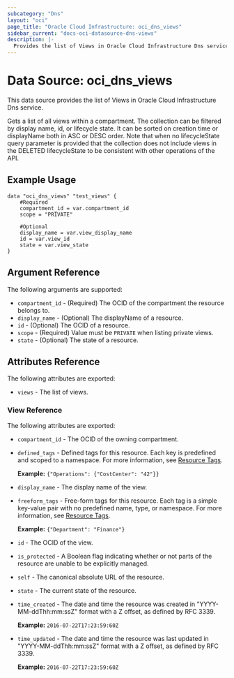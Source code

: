```yaml
---
subcategory: "Dns"
layout: "oci"
page_title: "Oracle Cloud Infrastructure: oci_dns_views"
sidebar_current: "docs-oci-datasource-dns-views"
description: |-
  Provides the list of Views in Oracle Cloud Infrastructure Dns service
---
```


# Data Source: oci_dns_views
This data source provides the list of Views in Oracle Cloud Infrastructure Dns service.

Gets a list of all views within a compartment. The collection can
be filtered by display name, id, or lifecycle state. It can be sorted
on creation time or displayName both in ASC or DESC order. Note that
when no lifecycleState query parameter is provided that the collection
does not include views in the DELETED lifecycleState to be consistent
with other operations of the API.


## Example Usage

```hcl
data "oci_dns_views" "test_views" {
	#Required
	compartment_id = var.compartment_id
	scope = "PRIVATE"

	#Optional
	display_name = var.view_display_name
	id = var.view_id
	state = var.view_state
}
```

## Argument Reference

The following arguments are supported:

* `compartment_id` - (Required) The OCID of the compartment the resource belongs to.
* `display_name` - (Optional) The displayName of a resource.
* `id` - (Optional) The OCID of a resource.
* `scope` - (Required) Value must be `PRIVATE` when listing private views.
* `state` - (Optional) The state of a resource.


## Attributes Reference

The following attributes are exported:

* `views` - The list of views.

### View Reference

The following attributes are exported:

* `compartment_id` - The OCID of the owning compartment.
* `defined_tags` - Defined tags for this resource. Each key is predefined and scoped to a namespace. For more information, see [Resource Tags](https://docs.cloud.oracle.com/iaas/Content/General/Concepts/resourcetags.htm).

	 **Example:** `{"Operations": {"CostCenter": "42"}}` 
* `display_name` - The display name of the view. 
* `freeform_tags` - Free-form tags for this resource. Each tag is a simple key-value pair with no predefined name, type, or namespace. For more information, see [Resource Tags](https://docs.cloud.oracle.com/iaas/Content/General/Concepts/resourcetags.htm).

	 **Example:** `{"Department": "Finance"}` 
* `id` - The OCID of the view.
* `is_protected` - A Boolean flag indicating whether or not parts of the resource are unable to be explicitly managed. 
* `self` - The canonical absolute URL of the resource.
* `state` - The current state of the resource.
* `time_created` - The date and time the resource was created in "YYYY-MM-ddThh:mm:ssZ" format with a Z offset, as defined by RFC 3339.

	**Example:** `2016-07-22T17:23:59:60Z` 
* `time_updated` - The date and time the resource was last updated in "YYYY-MM-ddThh:mm:ssZ" format with a Z offset, as defined by RFC 3339.

	**Example:** `2016-07-22T17:23:59:60Z` 

